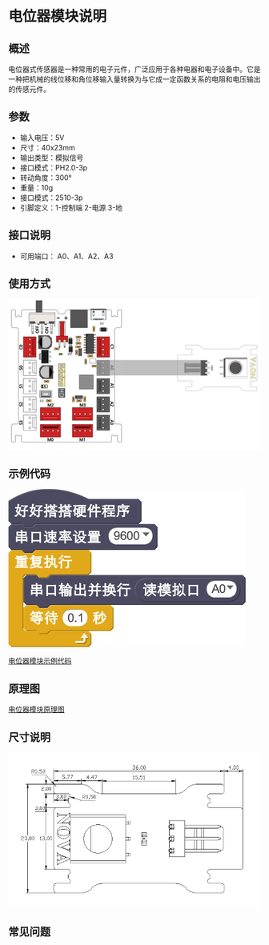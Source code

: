 # 电位器模块说明

## 概述
电位器式传感器是一种常用的电子元件，广泛应用于各种电器和电子设备中。它是一种把机械的线位移和角位移输入量转换为与它成一定函数关系的电阻和电压输出的传感元件。

## 参数
- 输入电压：5V
- 尺寸：40x23mm
- 输出类型：模拟信号
- 接口模式：PH2.0-3p
- 转动角度：300°
- 重量：10g
- 接口模式：2510-3p
- 引脚定义：1-控制端 2-电源 3-地

## 接口说明
- 可用端口： A0、A1、A2、A3

## 使用方式
![](./images/29.png)

## 示例代码
![](./images/30.png)

[电位器模块示例代码](http://www.haohaodada.com/show.php?id=947651)

## 原理图
[电位器模块原理图](https://github.com/Haohaodada-official/haohaodada-docs/blob/master/%E5%8E%9F%E7%90%86%E5%9B%BE/%E7%94%B5%E4%BD%8D%E5%99%A8%E6%A8%A1%E5%9D%97.pdf)

## 尺寸说明
![](./images/99.png)

## 常见问题
